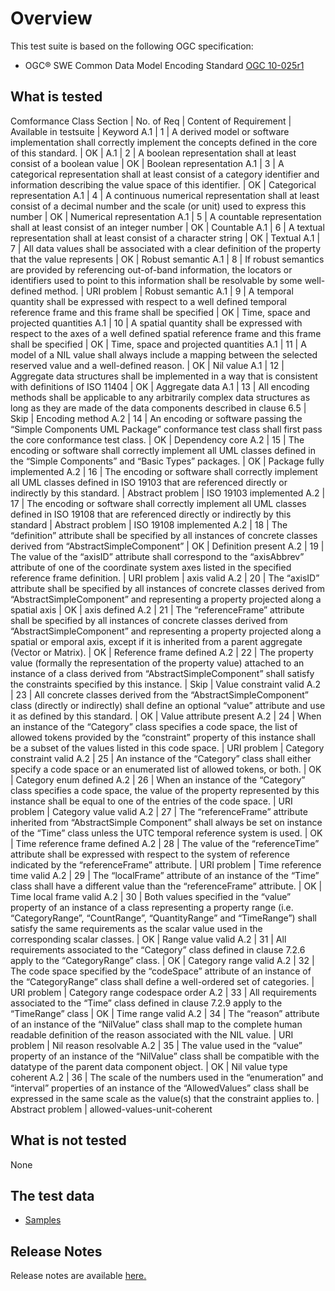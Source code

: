 # Overview
This test suite is based on the following OGC specification:
  * OGC® SWE Common Data Model Encoding Standard [OGC 10-025r1](http://portal.opengeospatial.org/files/?artifact_id=41157)
  
## What is tested 
Comformance Class Section | No. of Req | Content of Requirement | Available in testsuite | Keyword
A.1 | 1 | A derived model or software implementation shall correctly implement the concepts defined in the core of this standard. | OK | 
A.1 | 2 | A boolean representation shall at least consist of a boolean value | OK | Boolean representation
A.1 | 3 | A categorical representation shall at least consist of a category identifier and information describing the value space of this identifier. | OK | Categorical representation
A.1 | 4 | A continuous numerical representation shall at least consist of a decimal number and the scale (or unit) used to express this number | OK | Numerical representation
A.1 | 5 | A countable representation shall at least consist of an integer number | OK | Countable
A.1 | 6 | A textual representation shall at least consist of a character string | OK | Textual
A.1 | 7 | All data values shall be associated with a clear definition of the property that the value represents | OK | Robust semantic
A.1 | 8 | If robust semantics are provided by referencing out-of-band information, the locators or identifiers used to point to this information shall be resolvable by some well-defined method. | URI problem | Robust semantic
A.1 | 9 | A temporal quantity shall be expressed with respect to a well defined temporal reference frame and this frame shall be specified | OK | Time, space and projected quantities
A.1 | 10 | A spatial quantity shall be expressed with respect to the axes of a well defined spatial reference frame and this frame shall be specified | OK | Time, space and projected quantities
A.1 | 11 | A model of a NIL value shall always include a mapping between the selected reserved value and a well-defined reason. | OK | Nil value
A.1 | 12 | Aggregate data structures shall be implemented in a way that is consistent with definitions of ISO 11404 | OK | Aggregate data
A.1 | 13 | All encoding methods shall be applicable to any arbitrarily complex data structures as long as they are made of the data components described in clause 6.5 | Skip | Encoding method
A.2 | 14 | An encoding or software passing the “Simple Components UML Package” conformance test class shall first pass the core conformance test class. | OK | Dependency core
A.2 | 15 | The encoding or software shall correctly implement all UML classes defined in the “Simple Components” and “Basic Types” packages. | OK | Package fully implemented
A.2 | 16 | The encoding or software shall correctly implement all UML classes defined in ISO 19103 that are referenced directly or indirectly by this standard. | Abstract problem | ISO 19103 implemented
A.2 | 17 | The encoding or software shall correctly implement all UML classes defined in ISO 19108 that are referenced directly or indirectly by this standard | Abstract problem | ISO 19108 implemented
A.2 | 18 | The “definition” attribute shall be specified by all instances of concrete classes derived from “AbstractSimpleComponent” | OK | Definition present
A.2 | 19 | The value of the “axisID” attribute shall correspond to the “axisAbbrev” attribute of one of the coordinate system axes listed in the specified reference frame definition. | URI problem | axis valid
A.2 | 20 | The “axisID” attribute shall be specified by all instances of concrete classes derived from “AbstractSimpleComponent” and representing a property projected along a spatial axis | OK | axis defined
A.2 | 21 | The “referenceFrame” attribute shall be specified by all instances of concrete classes derived from “AbstractSimpleComponent” and representing a property projected along a spatial or emporal axis, except if it is inherited from a parent aggregate (Vector or Matrix). | OK | Reference frame defined
A.2 | 22 | The property value (formally the representation of the property value) attached to an instance of a class derived from “AbstractSimpleComponent” shall satisfy the constraints specified by this instance. | Skip | Value constraint valid
A.2 | 23 | All concrete classes derived from the “AbstractSimpleComponent” class (directly or indirectly) shall define an optional “value” attribute and use it as defined by this standard. | OK | Value attribute present
A.2 | 24 | When an instance of the “Category” class specifies a code space, the list of allowed tokens provided by the “constraint” property of this instance shall be a subset of the values listed in this code space. | URI problem | Category constraint valid
A.2 | 25 | An instance of the “Category” class shall either specify a code space or an enumerated list of allowed tokens, or both. | OK | Category enum defined
A.2 | 26 | When an instance of the “Category” class specifies a code space, the value of the property represented by this instance shall be equal to one of the entries of the code space. | URI problem | Category value valid
A.2 | 27 | The “referenceFrame” attribute inherited from “AbstractSimple Component” shall always be set on instance of the “Time” class unless the UTC temporal reference system is used. | OK | Time reference frame defined
A.2 | 28 | The value of the “referenceTime” attribute shall be expressed with respect to the system of reference indicated by the “referenceFrame” attribute.  | URI problem | Time reference time valid
A.2 | 29 | The “localFrame” attribute of an instance of the “Time” class shall have a different value than the “referenceFrame” attribute. | OK | Time local frame valid
A.2 | 30 | Both values specified in the “value” property of an instance of a class representing a property range (i.e. “CategoryRange”, “CountRange”, “QuantityRange” and “TimeRange”) shall satisfy the same requirements as the scalar value used in the corresponding scalar classes. | OK | Range value valid
A.2 | 31 | All requirements associated to the “Category” class defined in clause 7.2.6 apply to the “CategoryRange” class. | OK | Category range valid
A.2 | 32 | The code space specified by the “codeSpace” attribute of an instance of the “CategoryRange” class shall define a well-ordered set of categories. | URI problem | Category range codespace order
A.2 | 33 | All requirements associated to the “Time” class defined in clause 7.2.9 apply to the “TimeRange” class | OK | Time range valid
A.2 | 34 | The “reason” attribute of an instance of the “NilValue” class shall map to the complete human readable definition of the reason associated with the NIL value. | URI problem | Nil reason resolvable
A.2 | 35 | The value used in the “value” property of an instance of the “NilValue” class shall be compatible with the datatype of the parent data component object. | OK | Nil value type coherent
A.2 | 36 | The scale of the numbers used in the “enumeration” and “interval” properties of an instance of the “AllowedValues” class shall be expressed in the same scale as the value(s) that the constraint applies to. | Abstract problem | allowed-values-unit-coherent
 
## What is not tested 
None
 
## The test data 
* [Samples](https://github.com/opengeospatial/ets-swecommon20/tree/master/src/test/resources) 
 
 ## Release Notes  
Release notes are available [here.](relnotes.html) 